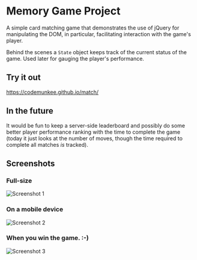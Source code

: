 # Memory Game Project

A simple card matching game that demonstrates the use of jQuery for manipulating the DOM, in particular, facilitating interaction with the game's player.

Behind the scenes a `State` object keeps track of the current status of the game. Used later for gauging the player's performance.

## Try it out

https://codemunkee.github.io/match/

## In the future

It would be fun to keep a server-side leaderboard and possibly do some better player performance ranking with the time to complete the game (today it just looks at the number of moves, though the time required to complete all matches *is* tracked).

## Screenshots

### Full-size 
![Screenshot 1](https://codemunkee.github.io/match/img/screenshot1.png)
### On a mobile device
![Screenshot 2](https://codemunkee.github.io/match/img/screenshot2.png)
### When you win the game. :-)
![Screenshot 3](https://codemunkee.github.io/match/img/screenshot3.png)
